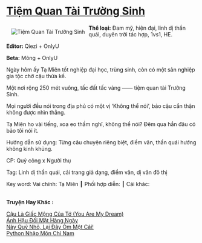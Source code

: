 <a href="https://utruyen.com/tiem-quan-tai-truong-sinh/21928/" title="Tiệm Quan Tài Trường Sinh"><h1>Tiệm Quan Tài Trường Sinh</h1></a><div style="display:table"><img align="right" style="float: left; padding: 10px;" src="https://utruyen.com/images/story/200x260/tiem-quan-tai-truong-sinh.jpg" alt="Tiệm Quan Tài Trường Sinh"><b>Thể loại:</b> Đam mỹ, hiện đại, linh dị thần quái, duyên trời tác hợp, 1vs1, HE.<p></p><b>Editor: </b>Qiezi + OnlyU<p></p><b>Beta:</b> Mông + OnlyU<p></p>Ngày hôm ấy Tạ Miên tốt nghiệp đại học, trùng sinh, còn có một sản nghiệp gia tộc chờ cậu thừa kế.<p></p>Một nơi rộng 250 mét vuông, tấc đất tấc vàng —— tiệm quan tài Trường Sinh.<p></p>Mọi người đều nói trong địa phủ có một vị ‘Không thể nói’, bảo cậu cẩn thận không được nhìn thẳng.<p></p>Tạ Miên ho vài tiếng, xoa eo thầm nghĩ, không thể nói? Đêm qua hắn đâu có bảo tôi nói ít.<p></p>Hướng dẫn sử dụng: Từng câu chuyện riêng biệt, điềm văn, thần quái hướng không kinh khủng.<p></p>CP: Quỷ công x Người thụ<p></p>Tag: Linh dị thần quái, cải trang giả dạng, điềm văn, dị văn đô thị<p></p>Key word: Vai chính: Tạ Miên ┃ Phối hợp diễn: ┃ Cái khác:</div><p><br><b>Truyện Hay Khác :</b></p><a href="https://utruyen.com/cau-la-giac-mong-cua-to-you-are-my-dream/21927/" alt="Cậu Là Giấc Mộng Của Tớ (You Are My Dream)">Cậu Là Giấc Mộng Của Tớ (You Are My Dream)</a><br/><a href="https://truyenhot2020.wordpress.com/2019/12/11/anh-hau-doi-mat-hang-ngay/" alt="Ảnh Hậu Đối Mặt Hàng Ngày">Ảnh Hậu Đối Mặt Hàng Ngày</a><br/><a href="https://truyenngontinhay.wordpress.com/2019/10/03/nay-quy-nho-lai-day-om-mot-cai/" alt="Này Quỷ Nhỏ, Lại Đây Ôm Một Cái!">Này Quỷ Nhỏ, Lại Đây Ôm Một Cái!</a><br/><a href="https://github.com/quanluxury/ngontinh_sac/tree/master/truyenhay/19343/" alt="Python Nhập Môn Chỉ Nam">Python Nhập Môn Chỉ Nam</a><br/>